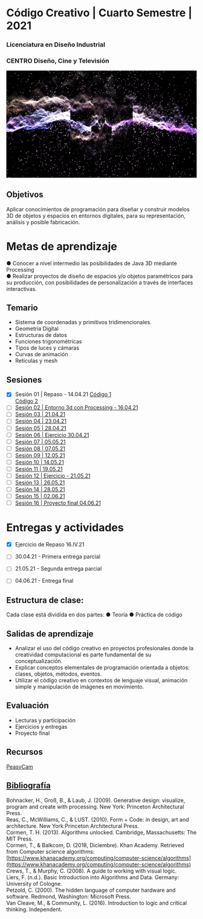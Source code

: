 # Código Creativo | Cuarto Semestre | 2021
### __Licenciatura en Diseño Industrial__  
### __CENTRO Diseño, Cine y Televisión__  


![portada](https://github.com/MarianneTeixido/ArteEnRed/blob/main/img/noche01.png)

## Objetivos 

Aplicar conocimientos de programación para diseñar y construir modelos 3D de objetos y espacios en entornos digitales, para su representación, análisis y posible fabricación.

# Metas de aprendizaje
● Conocer a nivel intermedio las posibilidades de Java 3D mediante Processing  
● Realizar proyectos de diseño de espacios y/o objetos paramétricos para su producción, con posibilidades de personalización a través de interfaces interactivas.  

## Temario

- Sistema de coordenadas y primitivos tridimencionales.
- Geometría Digital
- Estructuras de datos 
- Funciones trigonométricas
- Tipos de luces y cámaras
- Curvas de animación
- Retículas y mesh

## Sesiones 


- [X] Sesión 01 | Repaso - 14.04.21
  [Código 1](https://gist.github.com/MarianneTeixido/f1a52af78ebad633e78dd06e70939c2c)  
  [Código 2](https://gist.github.com/MarianneTeixido/ac192f5a38922122419736c06412e3a6)
- [ ] [Sesión 02 | Entorno 3d con Processing - 16.04.21 ](https://processing.org/tutorials/p3d/)
- [ ] [Sesión 03 | 21.04.21]()
- [ ] [Sesión 04 | 23.04.21]()
- [ ] [Sesión 05 | 28.04.21]()
- [ ] [Sesión 06 | Ejercicio 30.04.21]()
- [ ] [Sesión 07 | 05.05.21]()
- [ ] [Sesión 08 | 07.05.21]()
- [ ] [Sesión 09 | 12.05.21]()
- [ ] [Sesión 10 | 14.05.21]()
- [ ] [Sesión 11 | 19.05.21]()
- [ ] [Sesión 12 | Ejercicio - 21.05.21]()
- [ ] [Sesión 13 | 26.05.21]()
- [ ] [Sesión 14 | 28.05.21]()
- [ ] [Sesión 15 | 02.06.21]()
- [ ] [Sesión 16 | Proyecto final 04.06.21]()

# Entregas y actividades 

- [X] Ejercicio de Repaso 16.IV.21
- [ ] 30.04.21 - Primera entrega parcial 
- [ ] 21.05.21 - Segunda entrega parcial
- [ ] 04.06.21 - Entrega final 


## Estructura de clase:

Cada clase está dividida en dos partes:
● Teoría
● Práctica de código


## Salidas de aprendizaje

- Analizar el uso del código creativo en proyectos profesionales donde la creatividad computacional es parte fundamental de su conceptualización.
- Explicar conceptos elementales de programación orientada a objetos: clases, objetos, métodos, eventos.
- Utilizar el código creativo en contextos de lenguaje visual, animación simple y manipulación de imágenes en movimiento.

## Evaluación 

- Lecturas y participación  
- Ejercicios y entregas
- Proyecto final 

## Recursos 
[PeasyCam](http://mrfeinberg.com/peasycam/)

## [Bibliografía](https://drive.google.com/drive/folders/1AL_OvQOKRKF1Be9hGrXtFDG8qFC3daiQ?usp=sharing)

Bohnacker, H., Groß, B., & Laub, J. (2009). Generative design: visualize, program and create with processing. New York: Princeton Architectural Press.  
Reas, C., McWilliams, C., & LUST. (2010). Form + Code: in design, art and architecture. New York:Princeton Architectural Press.  
Cormen, T. H. (2013). Algorithms unlocked. Cambridge, Massachusetts: The MIT Press.  
Cormen, T., & Balkcom, D. (2018, Diciembre). Khan Academy. Retrieved from Computer science algorithms: [https://www.khanacademy.org/computing/computer-science/algorithms](https://www.khanacademy.org/computing/computer-science/algorithms)  
Crews, T., & Murphy, C. (2008). A guide to working with visual logic.  
Liers, F. (n.d.). Basic Introduction into Algorithms and Data. Germany: University of Cologne.  
Petzold, C. (2000). The hidden language of computer hardware and software. Redmond, Washington: Microsoft Press.  
Van Cleave, M., & Community, L. (2016). Introduction to logic and critical thinking. Independent.  

